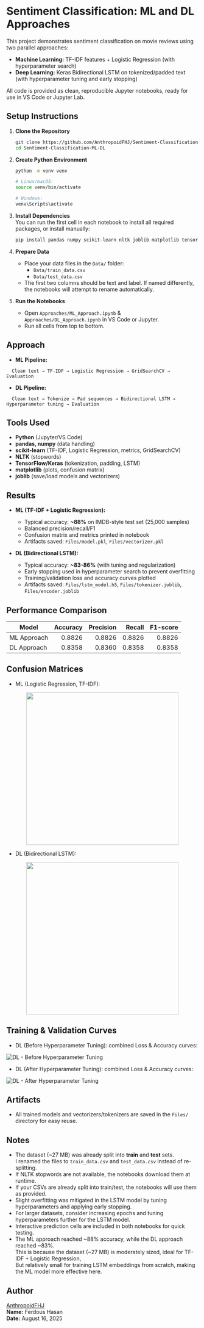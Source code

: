 # Sentiment Classification: ML and DL Approaches

This project demonstrates sentiment classification on movie reviews using two parallel approaches:
- **Machine Learning:** TF-IDF features + Logistic Regression (with hyperparameter search)
- **Deep Learning:** Keras Bidirectional LSTM on tokenized/padded text (with hyperparameter tuning and early stopping)

All code is provided as clean, reproducible Jupyter notebooks, ready for use in VS Code or Jupyter Lab.

## Setup Instructions

1. **Clone the Repository**
    ```bash
    git clone https://github.com/AnthropoidFHJ/Sentiment-Classification-ML-DL
    cd Sentiment-Classification-ML-DL
    ```

2. **Create Python Environment**
    ```bash
    python -m venv venv

    # Linux/macOS:
    source venv/bin/activate
    
    # Windows:
    venv\Scripts\activate
    ```

3. **Install Dependencies**  
    You can run the first cell in each notebook to install all required packages, or install manually:
    ```bash
    pip install pandas numpy scikit-learn nltk joblib matplotlib tensorflow
    ```

4. **Prepare Data**
    - Place your data files in the `Data/` folder:
        - `Data/train_data.csv`
        - `Data/test_data.csv`
    - The first two columns should be text and label. If named differently, the notebooks will attempt to rename automatically.

5. **Run the Notebooks**
    - Open `Approaches/ML_Approach.ipynb` & `Approaches/DL_Approach.ipynb` in VS Code or Jupyter.
    - Run all cells from top to bottom.

## Approach

- **ML Pipeline:**  
```
  Clean text → TF-IDF → Logistic Regression → GridSearchCV → Evaluation
```

- **DL Pipeline:**  
```
  Clean text → Tokenize → Pad sequences → Bidirectional LSTM → Hyperparameter tuning → Evaluation
```

## Tools Used

- **Python** (Jupyter/VS Code)
- **pandas, numpy** (data handling)
- **scikit-learn** (TF-IDF, Logistic Regression, metrics, GridSearchCV)
- **NLTK** (stopwords)
- **TensorFlow/Keras** (tokenization, padding, LSTM)
- **matplotlib** (plots, confusion matrix)
- **joblib** (save/load models and vectorizers)

## Results

- **ML (TF-IDF + Logistic Regression):**
    - Typical accuracy: **~88%** on IMDB-style test set (25,000 samples)
    - Balanced precision/recall/F1
    - Confusion matrix and metrics printed in notebook
    - Artifacts saved: `Files/model.pkl`, `Files/vectorizer.pkl`

- **DL (Bidirectional LSTM):**
    - Typical accuracy: **~83-86%** (with tuning and regularization)
    - Early stopping used in hyperparameter search to prevent overfitting
    - Training/validation loss and accuracy curves plotted
    - Artifacts saved: `Files/lstm_model.h5`, `Files/tokenizer.joblib`, `Files/encoder.joblib`

## Performance Comparison

| Model                             | Accuracy | Precision | Recall | F1-score |
|-----------------------------------|---------:|----------:|-------:|---------:|
| ML Approach                       | 0.8826   | 0.8826    | 0.8826 | 0.8826   |
| DL Approach                       | 0.8358   | 0.8360    | 0.8358 | 0.8358   |

## Confusion Matrices

- ML (Logistic Regression, TF-IDF):

<p align="center">
  <img src="Output/ML_Confusion_Matrix.png" width="400"/>
</p>

- DL (Bidirectional LSTM):

<p align="center">
  <img src="Output/DL_Confusion_Matrix.png" width="400"/>
</p>

## Training & Validation Curves

- DL (Before Hyperparameter Tuning): combined Loss & Accuracy curves:

![DL - Before Hyperparameter Tuning](Output/DL_Before_HyperParameter_Tuning.png)

- DL (After Hyperparameter Tuning): combined Loss & Accuracy curves:

![DL - After Hyperparameter Tuning](Output/DL_After_HyperParameter_Tuning.png)

## Artifacts

- All trained models and vectorizers/tokenizers are saved in the `Files/` directory for easy reuse.


## Notes

- The dataset (~27 MB) was already split into **train** and **test** sets.  
  I renamed the files to `train_data.csv` and `test_data.csv` instead of re-splitting.  
- If NLTK stopwords are not available, the notebooks download them at runtime.  
- If your CSVs are already split into train/test, the notebooks will use them as provided.  
- Slight overfitting was mitigated in the LSTM model by tuning hyperparameters and applying early stopping.  
- For larger datasets, consider increasing epochs and tuning hyperparameters further for the LSTM model.  
- Interactive prediction cells are included in both notebooks for quick testing.
- The ML approach reached ~88% accuracy, while the DL approach reached ~83%.  
  This is because the dataset (~27 MB) is moderately sized, ideal for TF-IDF + Logistic Regression,  
  But relatively small for training LSTM embeddings from scratch, making the ML model more effective here.

## Author
[AnthropoidFHJ](https://github.com/AnthropoidFHJ)  
**Name:** Ferdous Hasan  
**Date:** August 16, 2025
